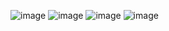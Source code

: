 ![image](https://user-images.githubusercontent.com/34793005/205455322-608eeb94-ca0f-488e-bbc7-23bb7f4f098b.png)
![image](https://user-images.githubusercontent.com/34793005/205355736-7d2a4418-8492-4b64-9f3c-b9ccf4bb5a97.png)
![image](https://user-images.githubusercontent.com/34793005/205455180-8050b2aa-934c-49f2-bc8f-48a3fcb4a149.png)
![image](https://user-images.githubusercontent.com/34793005/205355513-8c2aa32e-9ea6-4b8c-99ce-e95cad4e4bb7.png)
